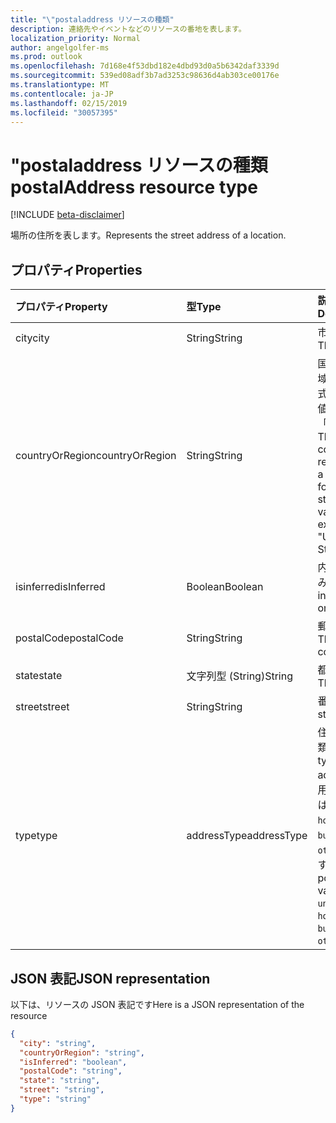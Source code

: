 ```yaml
---
title: "\"postaladdress リソースの種類"
description: 連絡先やイベントなどのリソースの番地を表します。
localization_priority: Normal
author: angelgolfer-ms
ms.prod: outlook
ms.openlocfilehash: 7d168e4f53dbd182e4dbd93d0a5b6342daf3339d
ms.sourcegitcommit: 539ed08adf3b7ad3253c98636d4ab303ce00176e
ms.translationtype: MT
ms.contentlocale: ja-JP
ms.lasthandoff: 02/15/2019
ms.locfileid: "30057395"
---
```

# <a name="postaladdress-resource-type"></a><span data-ttu-id="56e4c-103">"postaladdress リソースの種類</span><span class="sxs-lookup"><span data-stu-id="56e4c-103">postalAddress resource type</span></span>

[!INCLUDE [beta-disclaimer](../../includes/beta-disclaimer.md)]

<span data-ttu-id="56e4c-104">場所の住所を表します。</span><span class="sxs-lookup"><span data-stu-id="56e4c-104">Represents the street address of a location.</span></span>


## <a name="properties"></a><span data-ttu-id="56e4c-105">プロパティ</span><span class="sxs-lookup"><span data-stu-id="56e4c-105">Properties</span></span>
| <span data-ttu-id="56e4c-106">プロパティ</span><span class="sxs-lookup"><span data-stu-id="56e4c-106">Property</span></span>     | <span data-ttu-id="56e4c-107">型</span><span class="sxs-lookup"><span data-stu-id="56e4c-107">Type</span></span>   |<span data-ttu-id="56e4c-108">説明</span><span class="sxs-lookup"><span data-stu-id="56e4c-108">Description</span></span>|
|:---------------|:--------|:----------|
|<span data-ttu-id="56e4c-109">city</span><span class="sxs-lookup"><span data-stu-id="56e4c-109">city</span></span>|<span data-ttu-id="56e4c-110">String</span><span class="sxs-lookup"><span data-stu-id="56e4c-110">String</span></span>|<span data-ttu-id="56e4c-111">市区町村。</span><span class="sxs-lookup"><span data-stu-id="56e4c-111">The city.</span></span>|
|<span data-ttu-id="56e4c-112">countryOrRegion</span><span class="sxs-lookup"><span data-stu-id="56e4c-112">countryOrRegion</span></span>|<span data-ttu-id="56e4c-113">String</span><span class="sxs-lookup"><span data-stu-id="56e4c-113">String</span></span>|<span data-ttu-id="56e4c-p101">国または地域。自由形式の文字列値です。例: 「米国」。</span><span class="sxs-lookup"><span data-stu-id="56e4c-p101">The country or region. It's a free-format string value, for example, "United States".</span></span>|
|<span data-ttu-id="56e4c-116">isinferred</span><span class="sxs-lookup"><span data-stu-id="56e4c-116">isInferred</span></span>|<span data-ttu-id="56e4c-117">Boolean</span><span class="sxs-lookup"><span data-stu-id="56e4c-117">Boolean</span></span>|<span data-ttu-id="56e4c-118">内部使用のみ。</span><span class="sxs-lookup"><span data-stu-id="56e4c-118">For internal use only.</span></span>|
|<span data-ttu-id="56e4c-119">postalCode</span><span class="sxs-lookup"><span data-stu-id="56e4c-119">postalCode</span></span>|<span data-ttu-id="56e4c-120">String</span><span class="sxs-lookup"><span data-stu-id="56e4c-120">String</span></span>|<span data-ttu-id="56e4c-121">郵便番号。</span><span class="sxs-lookup"><span data-stu-id="56e4c-121">The postal code.</span></span>|
|<span data-ttu-id="56e4c-122">state</span><span class="sxs-lookup"><span data-stu-id="56e4c-122">state</span></span>|<span data-ttu-id="56e4c-123">文字列型 (String)</span><span class="sxs-lookup"><span data-stu-id="56e4c-123">String</span></span>|<span data-ttu-id="56e4c-124">都道府県。</span><span class="sxs-lookup"><span data-stu-id="56e4c-124">The state.</span></span>|
|<span data-ttu-id="56e4c-125">street</span><span class="sxs-lookup"><span data-stu-id="56e4c-125">street</span></span>|<span data-ttu-id="56e4c-126">String</span><span class="sxs-lookup"><span data-stu-id="56e4c-126">String</span></span>|<span data-ttu-id="56e4c-127">番地。</span><span class="sxs-lookup"><span data-stu-id="56e4c-127">The street.</span></span>|
|<span data-ttu-id="56e4c-128">type</span><span class="sxs-lookup"><span data-stu-id="56e4c-128">type</span></span>|<span data-ttu-id="56e4c-129">addressType</span><span class="sxs-lookup"><span data-stu-id="56e4c-129">addressType</span></span>|<span data-ttu-id="56e4c-130">住所の種類。</span><span class="sxs-lookup"><span data-stu-id="56e4c-130">The type of address.</span></span> <span data-ttu-id="56e4c-131">使用可能な値は`unknown`、 `home`、 `business`、 `other`、です。</span><span class="sxs-lookup"><span data-stu-id="56e4c-131">The possible values are: `unknown`, `home`, `business`, `other`.</span></span>|


## <a name="json-representation"></a><span data-ttu-id="56e4c-132">JSON 表記</span><span class="sxs-lookup"><span data-stu-id="56e4c-132">JSON representation</span></span>

<span data-ttu-id="56e4c-133">以下は、リソースの JSON 表記です</span><span class="sxs-lookup"><span data-stu-id="56e4c-133">Here is a JSON representation of the resource</span></span>

<!-- {
  "blockType": "resource",
  "optionalProperties": [

  ],
  "@odata.type": "microsoft.graph.postalAddress"
}-->

```json
{
  "city": "string",
  "countryOrRegion": "string",
  "isInferred": "boolean",
  "postalCode": "string",
  "state": "string",
  "street": "string",
  "type": "string"
}

```

<!-- uuid: 8fcb5dbc-d5aa-4681-8e31-b001d5168d79
2015-10-25 14:57:30 UTC -->
<!-- {
  "type": "#page.annotation",
  "description": "postaladdress resource",
  "keywords": "",
  "section": "documentation",
  "tocPath": "",
  "suppressions": [
    "Error: /api-reference/beta/resources/postaladdress.md:\r\n      Exception processing links.\r\n    System.ArgumentException: Link Definition was null. Link text: !INCLUDE [beta-disclaimer](../../includes/beta-disclaimer.md)\r\n      at ApiDoctor.Validation.DocFile.get_LinkDestinations()\r\n      at ApiDoctor.Validation.DocSet.ValidateLinks(Boolean includeWarnings, String[] relativePathForFiles, IssueLogger issues, Boolean requireFilenameCaseMatch, Boolean printOrphanedFiles)"
  ]
}-->
